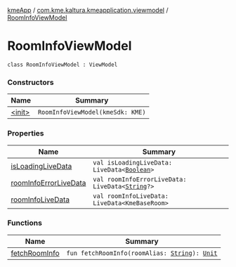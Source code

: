 [kmeApp](../../index.md) / [com.kme.kaltura.kmeapplication.viewmodel](../index.md) / [RoomInfoViewModel](./index.md)

# RoomInfoViewModel

`class RoomInfoViewModel : ViewModel`

### Constructors

| Name | Summary |
|---|---|
| [&lt;init&gt;](-init-.md) | `RoomInfoViewModel(kmeSdk: KME)` |

### Properties

| Name | Summary |
|---|---|
| [isLoadingLiveData](is-loading-live-data.md) | `val isLoadingLiveData: LiveData<`[`Boolean`](https://kotlinlang.org/api/latest/jvm/stdlib/kotlin/-boolean/index.html)`>` |
| [roomInfoErrorLiveData](room-info-error-live-data.md) | `val roomInfoErrorLiveData: LiveData<`[`String`](https://kotlinlang.org/api/latest/jvm/stdlib/kotlin/-string/index.html)`?>` |
| [roomInfoLiveData](room-info-live-data.md) | `val roomInfoLiveData: LiveData<KmeBaseRoom>` |

### Functions

| Name | Summary |
|---|---|
| [fetchRoomInfo](fetch-room-info.md) | `fun fetchRoomInfo(roomAlias: `[`String`](https://kotlinlang.org/api/latest/jvm/stdlib/kotlin/-string/index.html)`): `[`Unit`](https://kotlinlang.org/api/latest/jvm/stdlib/kotlin/-unit/index.html) |
